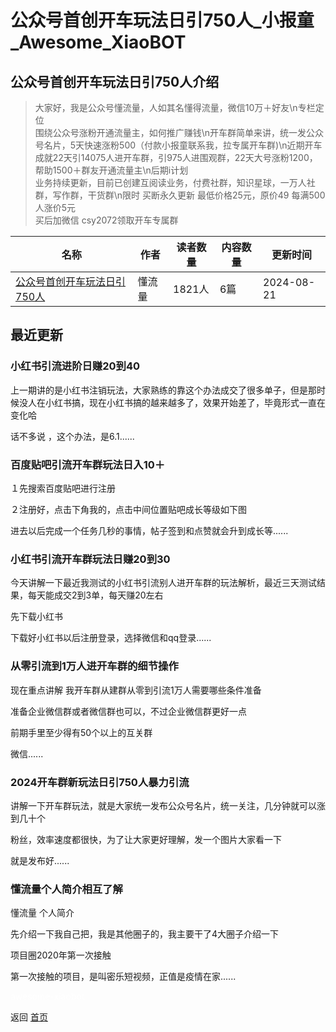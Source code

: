 # 公众号首创开车玩法日引750人_小报童_Awesome_XiaoBOT

## 公众号首创开车玩法日引750人介绍
> 大家好，我是公众号懂流量，人如其名懂得流量，微信10万＋好友\n专栏定位  
围绕公众号涨粉开通流量主，如何推广赚钱\n开车群简单来讲，统一发公众号名片，5天快速涨粉500（付款小报童联系我，拉专属开车群)\n近期开车成就22天引14075人进开车群，引975人进围观群，22天大号涨粉1200，帮助1500＋群友开通流量主\n后期i计划  
业务持续更新，目前已创建互阅读业务，付费社群，知识星球，一万人社群，写作群，干货群\n限时 买断永久更新 最低价格25元，原价49 每满500人涨价5元  
买后加微信 csy2072领取开车专属群  
  


|名称|作者|读者数量|内容数量|更新时间|
|---|---|---|---|---|
|[公众号首创开车玩法日引750人](https://xiaobot.net/p/r666?refer=0b133df9-27dc-423b-8101-639049001c13)|懂流量|1821人|6篇|2024-08-21|

## 最近更新
### 小红书引流进阶日赚20到40

上一期讲的是小红书注销玩法，大家熟练的靠这个办法成交了很多单子，但是那时候没人在小红书搞，现在小红书搞的越来越多了，效果开始差了，毕竟形式一直在变化哈

话不多说 ，这个办法，是6.1......

### 百度贴吧引流开车群玩法日入10＋

１先搜索百度贴吧进行注册

２注册好，点击下角我的，点击中间位置贴吧成长等级如下图

进去以后完成一个任务几秒的事情，帖子签到和点赞就会升到成长等......

### 小红书引流开车群玩法日赚20到30

今天讲解一下最近我测试的小红书引流别人进开车群的玩法解析，最近三天测试结果，每天能成交2到3单，每天赚20左右

先下载小红书

下载好小红书以后注册登录，选择微信和qq登录......

### 从零引流到1万人进开车群的细节操作

现在重点讲解 我开车群从建群从零到引流1万人需要哪些条件准备

准备企业微信群或者微信群也可以，不过企业微信群更好一点

前期手里至少得有50个以上的互关群

微信......

### 2024开车群新玩法日引750人暴力引流

讲解一下开车群玩法，就是大家统一发布公众号名片，统一关注，几分钟就可以涨到几十个

粉丝，效率速度都很快，为了让大家更好理解，发一个图片大家看一下

就是发布好......

### 懂流量个人简介相互了解

懂流量 个人简介

先介绍一下我自己把，我是其他圈子的，我主要干了4大圈子介绍一下

项目圈2020年第一次接触

第一次接触的项目，是叫密乐短视频，正值是疫情在家......


<a href="https://github.com/Reno9527/awesome-xiaobot" style="color: white; text-decoration: none;">awesome-xiaobot</a>

返回 [首页](../README.md)

